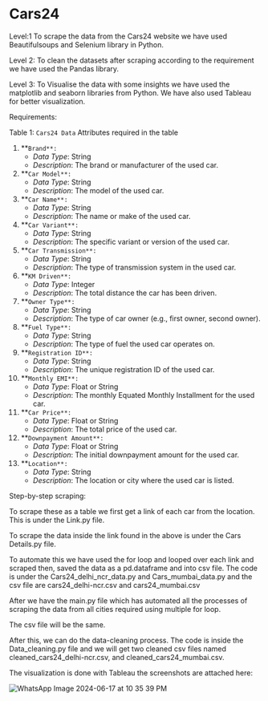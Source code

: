 # Cars24
Level:1
To scrape the data from the Cars24 website we have used Beautifulsoups and Selenium library in Python.

Level 2: 
To clean the datasets after scraping according to the requirement we have used the Pandas library.

Level 3:
To Visualise the data with some insights we have used the matplotlib and seaborn libraries from Python. We have also used Tableau for better visualization.

Requirements: 

Table 1: `Cars24 Data` 
Attributes required in the table
1. **`Brand**:`
    - *Data Type*: String
    - *Description*: The brand or manufacturer of the used car.
2. **`Car Model**:`
    - *Data Type*: String
    - *Description*: The model of the used car.
3. **`Car Name**:`
    - *Data Type*: String
    - *Description*: The name or make of the used car.
4. **`Car Variant**:`
    - *Data Type*: String
    - *Description*: The specific variant or version of the used car.
5. **`Car Transmission**:`
    - *Data Type*: String
    - *Description*: The type of transmission system in the used car.
6. **`KM Driven**:`
    - *Data Type*: Integer
    - *Description*: The total distance the car has been driven.
7. **`Owner Type**:`
    - *Data Type*: String
    - *Description*: The type of car owner (e.g., first owner, second owner).
8. **`Fuel Type**:`
    - *Data Type*: String
    - *Description*: The type of fuel the used car operates on.
9. **`Registration ID**:`
    - *Data Type*: String
    - *Description*: The unique registration ID of the used car.
10. **`Monthly EMI**:`
    - *Data Type*: Float or String
    - *Description*: The monthly Equated Monthly Installment for the used car.
11. **`Car Price**:`
    - *Data Type*: Float or String
    - *Description*: The total price of the used car.
12. **`Downpayment Amount**:`
    - *Data Type*: Float or String
    - *Description*: The initial downpayment amount for the used car.
13. **`Location**:`
    - *Data Type*: String
    - *Description*: The location or city where the used car is listed.

Step-by-step scraping:

To scrape these as a table we first get a link of each car from the location.
This is under the Link.py file.

To scrape the data inside the link found in the above is under the Cars Details.py file.

To automate this we have used the for loop and looped over each link and scraped then, saved the data as a pd.dataframe and into csv file.
The code is under the Cars24_delhi_ncr_data.py and Cars_mumbai_data.py and the csv file are cars24_delhi-ncr.csv and cars24_mumbai.csv

After we have the main.py file which has automated all the processes of scraping the data from all cities required using multiple for loop.

The csv file will be the same.

After this, we can do the data-cleaning process. The code is inside the Data_cleaning.py file and we will get two cleaned csv files named cleaned_cars24_delhi-ncr.csv, and cleaned_cars24_mumbai.csv.

The visualization is done with Tableau the screenshots are attached here:

![WhatsApp Image 2024-06-17 at 10 35 39 PM](https://github.com/Sandhya-16-m-64/Cars24/assets/172419475/0fedbfaa-9455-4d79-a2e5-4d9a60628b0d)


